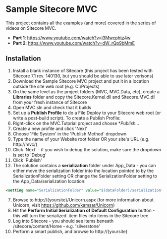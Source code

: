 # Sample Sitecore MVC
This project contains all the examples (and more) covered in the series of videos on Sitecore MVC.

* **Part 1**: https://www.youtube.com/watch?v=i3Mwcphtz4w
* **Part 2**: https://www.youtube.com/watch?v=dW_rQp9bMmE

## Installation
1. Install a blank instance of Sitecore (this project has been tested with Sitecore 7.1 rev. 140130, but you should be able to use later verisons)
2. Download the Sample Sitecore MVC project and put it in a location outside the site web root (e.g. C:\Projects)
3. On the same level as the project folders (MVC, MVC.Data, etc), create a **Libraries** folder and copy the Sitecore.Kernel.dll and Sitecore.MVC.dll from your fresh instance of Sitecore
4. Open MVC.sln and check that it builds
5. Set up a **Publish Profile** to do a File Deploy to your Sitecore web root (or write a post-build script). To create a Publish Profile:
  1. Right-click on the MVC.Tutorial project and choose **Publish...*
  2. Create a new profile and click 'Next'
  3. Choose 'File System' in the 'Publish Method' dropdown
  4. Type the name of your Website root folder OR your site's URL (e.g. http://mvc/)
  5. Click 'Next' - if you wish to debug the solution, make sure the dropdown is set to 'Debug'
  6. Click 'Publish'
6. The solution contains a **serialization** folder under App_Data - you can either move the serialization folder into the location pointed to by the SerializationFolder setting OR change the SerializationFolder setting to the App_Data/serialization location:

```xml
<setting name="SerializationFolder" value="$(dataFolder)/serialization" />
```
7. Browse to http://{yoursite}/Unicorn.aspx (for more information about Unicorn, visit https://github.com/kamsar/Unicorn)
8. Hit the **Perform Initial Serialization of Default Configuration** button - this will turn the serialized .item files into items in the Sitecore tree
9. Log into Sitecore - you should see items beneath /sitecore/content/Home - e.g. 'silverstone'
10. Perform a smart publish, and browse to http://{yoursite}